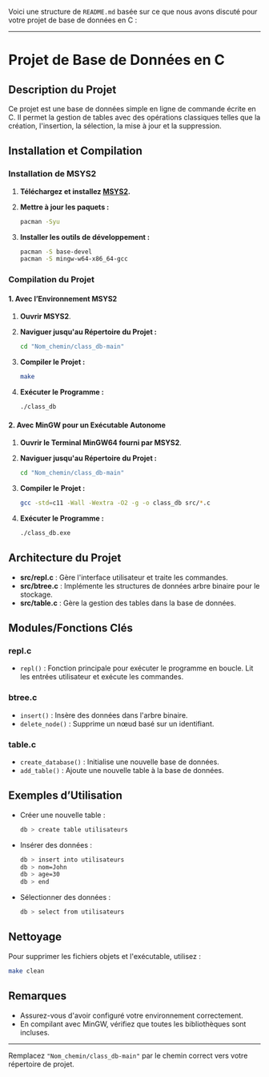 Voici une structure de `README.md` basée sur ce que nous avons discuté pour votre projet de base de données en C :

---

# Projet de Base de Données en C

## Description du Projet

Ce projet est une base de données simple en ligne de commande écrite en C. Il permet la gestion de tables avec des opérations classiques telles que la création, l'insertion, la sélection, la mise à jour et la suppression.

## Installation et Compilation

### Installation de MSYS2

1. **Téléchargez et installez [MSYS2](https://www.msys2.org).**
2. **Mettre à jour les paquets :**
   ```bash
   pacman -Syu
   ```

3. **Installer les outils de développement :**
   ```bash
   pacman -S base-devel
   pacman -S mingw-w64-x86_64-gcc
   ```

### Compilation du Projet

#### 1. Avec l’Environnement MSYS2

1. **Ouvrir MSYS2**.
2. **Naviguer jusqu'au Répertoire du Projet :**
   ```bash
   cd "Nom_chemin/class_db-main"
   ```

3. **Compiler le Projet :**
   ```bash
   make
   ```

4. **Exécuter le Programme :**
   ```bash
   ./class_db
   ```

#### 2. Avec MinGW pour un Exécutable Autonome

1. **Ouvrir le Terminal MinGW64 fourni par MSYS2**.
2. **Naviguer jusqu'au Répertoire du Projet :**
   ```bash
   cd "Nom_chemin/class_db-main"
   ```

3. **Compiler le Projet :**
   ```bash
   gcc -std=c11 -Wall -Wextra -O2 -g -o class_db src/*.c
   ```

4. **Exécuter le Programme :**
   ```bash
   ./class_db.exe
   ```

## Architecture du Projet

- **src/repl.c** : Gère l'interface utilisateur et traite les commandes.
- **src/btree.c** : Implémente les structures de données arbre binaire pour le stockage.
- **src/table.c** : Gère la gestion des tables dans la base de données.

## Modules/Fonctions Clés

### repl.c

- `repl()` : Fonction principale pour exécuter le programme en boucle. Lit les entrées utilisateur et exécute les commandes.

### btree.c

- `insert()` : Insère des données dans l'arbre binaire.
- `delete_node()` : Supprime un nœud basé sur un identifiant.

### table.c

- `create_database()` : Initialise une nouvelle base de données.
- `add_table()` : Ajoute une nouvelle table à la base de données.

## Exemples d’Utilisation

- Créer une nouvelle table :
  ```bash
  db > create table utilisateurs
  ```

- Insérer des données :
  ```bash
  db > insert into utilisateurs
  db > nom=John
  db > age=30
  db > end
  ```

- Sélectionner des données :
  ```bash
  db > select from utilisateurs
  ```

## Nettoyage

Pour supprimer les fichiers objets et l'exécutable, utilisez :
```bash
make clean
```

## Remarques

- Assurez-vous d'avoir configuré votre environnement correctement.
- En compilant avec MinGW, vérifiez que toutes les bibliothèques sont incluses.

---

Remplacez `"Nom_chemin/class_db-main"` par le chemin correct vers votre répertoire de projet.